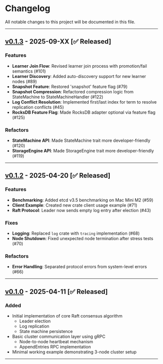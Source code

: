 # Changelog

All notable changes to this project will be documented in this file.

---

## [v0.1.3] - 2025-09-XX [✅ Released]

### Features

- **Learner Join Flow**: Revised learner join process with promotion/fail semantics (#101)
- **Learner Discovery**: Added auto-discovery support for new learner nodes (#89)
- **Snapshot Feature**: Restored 'snapshot' feature flag (#79)
- **Snapshot Compression**: Refactored compression logic from StateMachine to StateMachineHandler (#122)
- **Log Conflict Resolution**: Implemented first/last index for term to resolve replication conflicts (#45)
- **RocksDB Feature Flag**: Made RocksDB adapter optional via feature flag (#125)

### Refactors

- **StateMachine API**: Made StateMachine trait more developer-friendly (#120)
- **StorageEngine API**: Made StorageEngine trait more developer-friendly (#119)

---

## [v0.1.2] - 2025-04-20 [✅ Released]

### Features

- **Benchmarking**: Added etcd v3.5 benchmarking on Mac Mini M2 (#59)
- **Client Example**: Created new crate client usage example (#71)
- **Raft Protocol**: Leader now sends empty log entry after election (#43)

### Fixes

- **Logging**: Replaced `log` crate with `tracing` implementation (#68)
- **Node Shutdown**: Fixed unexpected node termination after stress tests (#70)

### Refactors

- **Error Handling**: Separated protocol errors from system-level errors (#66)

---

## [v0.1.0] - 2025-04-11 [✅ Released]

### Added

- Initial implementation of core Raft consensus algorithm
  - Leader election
  - Log replication
  - State machine persistence
- Basic cluster communication layer using gRPC
  - Node-to-node heartbeat mechanism
  - AppendEntries RPC implementation
- Minimal working example demonstrating 3-node cluster setup

---

[//]: # "Version Links"
[v0.1.0]: https://github.com/deventlab/d-engine/releases/tag/v0.1.0
[v0.1.2]: https://github.com/deventlab/d-engine/releases/tag/v0.1.2
[v0.1.3]: https://github.com/deventlab/d-engine/releases/tag/v0.1.3
